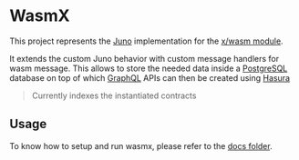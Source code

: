 # WasmX

This project represents the [Juno](https://github.com/desmos-labs/juno) implementation for
the [x/wasm module](https://github.com/cosmwasm/wasmd).

It extends the custom Juno behavior with custom message handlers for wasm message. This allows to store
the needed data inside a [PostgreSQL](https://www.postgresql.org/) database on top of
which [GraphQL](https://graphql.org/) APIs can then be created using [Hasura](https://hasura.io/)

> Currently indexes the instantiated contracts

## Usage
To know how to setup and run wasmx, please refer to the [docs folder](.docs).